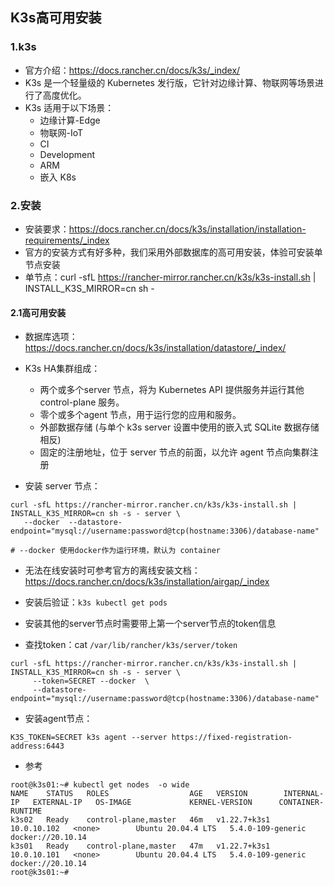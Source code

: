 ## K3s高可用安装

### 1.k3s
- 官方介绍：https://docs.rancher.cn/docs/k3s/_index/
- K3s 是一个轻量级的 Kubernetes 发行版，它针对边缘计算、物联网等场景进行了高度优化。
- K3s 适用于以下场景：
    + 边缘计算-Edge
    + 物联网-IoT
    + CI
    + Development
    + ARM
    + 嵌入 K8s

### 2.安装
- 安装要求：https://docs.rancher.cn/docs/k3s/installation/installation-requirements/_index
- 官方的安装方式有好多种，我们采用外部数据库的高可用安装，体验可安装单节点安装
- 单节点：curl -sfL https://rancher-mirror.rancher.cn/k3s/k3s-install.sh | INSTALL_K3S_MIRROR=cn sh -

#### 2.1高可用安装
- 数据库选项：https://docs.rancher.cn/docs/k3s/installation/datastore/_index/
- K3s HA集群组成：
    + 两个或多个server 节点，将为 Kubernetes API 提供服务并运行其他 control-plane 服务。
    + 零个或多个agent 节点，用于运行您的应用和服务。
    + 外部数据存储 (与单个 k3s server 设置中使用的嵌入式 SQLite 数据存储相反)
    + 固定的注册地址，位于 server 节点的前面，以允许 agent 节点向集群注册

- 安装 server 节点：

```
curl -sfL https://rancher-mirror.rancher.cn/k3s/k3s-install.sh | INSTALL_K3S_MIRROR=cn sh -s - server \
   --docker  --datastore-endpoint="mysql://username:password@tcp(hostname:3306)/database-name"

# --docker 使用docker作为运行环境，默认为 container
```

- 无法在线安装时可参考官方的离线安装文档：https://docs.rancher.cn/docs/k3s/installation/airgap/_index

- 安装后验证：`k3s kubectl get pods`
- 安装其他的server节点时需要带上第一个server节点的token信息
- 查找token：cat `/var/lib/rancher/k3s/server/token`

```
curl -sfL https://rancher-mirror.rancher.cn/k3s/k3s-install.sh | INSTALL_K3S_MIRROR=cn sh -s - server \
     --token=SECRET --docker  \ 
     --datastore-endpoint="mysql://username:password@tcp(hostname:3306)/database-name"
```

- 安装agent节点：

```
K3S_TOKEN=SECRET k3s agent --server https://fixed-registration-address:6443
```

- 参考

```
root@k3s01:~# kubectl get nodes  -o wide
NAME    STATUS   ROLES                  AGE   VERSION        INTERNAL-IP   EXTERNAL-IP   OS-IMAGE             KERNEL-VERSION      CONTAINER-RUNTIME
k3s02   Ready    control-plane,master   46m   v1.22.7+k3s1   10.0.10.102   <none>        Ubuntu 20.04.4 LTS   5.4.0-109-generic   docker://20.10.14
k3s01   Ready    control-plane,master   47m   v1.22.7+k3s1   10.0.10.101   <none>        Ubuntu 20.04.4 LTS   5.4.0-109-generic   docker://20.10.14
root@k3s01:~#
```

